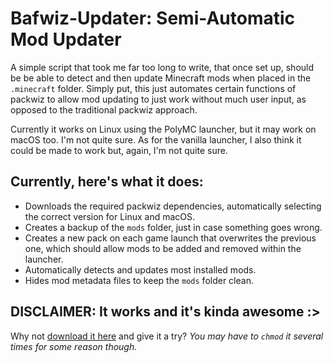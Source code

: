 # Bafwiz-Updater: Semi-Automatic Mod Updater
A simple script that took me far too long to write, that once set up, should be be able to detect and then update Minecraft mods when placed in the `.minecraft` folder. Simply put, this just automates certain functions of packwiz to allow mod updating to just work without much user input, as opposed to the traditional packwiz approach.

Currently it works on Linux using the PolyMC launcher, but it may work on macOS too. I'm not quite sure. As for the vanilla launcher, I also think it could be made to work but, again, I'm not quite sure.
## Currently, here's what it does:
* Downloads the required packwiz dependencies, automatically selecting the correct version for Linux and macOS.
* Creates a backup of the `mods` folder, just in case something goes wrong.
* Creates a new pack on each game launch that overwrites the previous one, which should allow mods to be added and removed within the launcher.
* Automatically detects and updates most installed mods.
* Hides mod metadata files to keep the `mods` folder clean.
## DISCLAIMER: It works and it's kinda awesome :>
Why not [download it here](https://raw.githubusercontent.com/Regular-Baf/Bafwiz-Updater/main/bafwiz-updater.sh) and give it a try? *You may have to `chmod` it several times for some reason though.*
